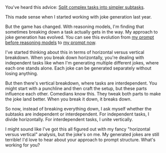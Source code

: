 You've heard this advice: [Split complex tasks into simpler subtasks](https://platform.openai.com/docs/guides/prompt-engineering#split-complex-tasks-into-simpler-subtasks).

This made sense when I started working with joke generation last year.

But the game has changed. With reasoning models, I'm finding that sometimes breaking down a task actually gets in the way. My approach to joke generation has evolved. You can see this evolution from [my prompt before reasoning models](https://github.com/8ta4/gag/blob/1f28bb9d2a1a5f45d838637e52e68f2dba6d1b39/README.md?plain=1#L11-L41) to [my prompt now](https://github.com/8ta4/gag/blob/25017ec6a95c2764d1a35d6e2063c5addf6f4e5b/README.md?plain=1#L11-L56).

I've started thinking about this in terms of horizontal versus vertical breakdown. When you break down horizontally, you're dealing with independent tasks like when I'm generating multiple different jokes, where each one stands alone. Each joke can be generated separately without losing anything.

But then there's vertical breakdown, where tasks are interdependent. You might start with a punchline and then craft the setup, but these parts influence each other. Comedians know this. They tweak both parts to make the joke land better. When you break it down, it breaks down.

So now, instead of breaking everything down, I ask myself whether the subtasks are independent or interdependent. For independent tasks, I divide horizontally. For interdependent tasks, I unite vertically.

I might sound like I've got this all figured out with my fancy "horizontal versus vertical" analysis, but the joke's on me. My generated jokes are still terrible! I'd love to hear about your approach to prompt structure. What's working for you?
